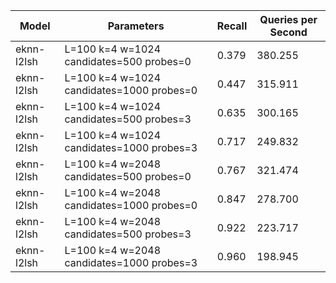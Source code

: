 |Model|Parameters|Recall|Queries per Second|
|---|---|---|---|
|eknn-l2lsh|L=100 k=4 w=1024 candidates=500 probes=0|0.379|380.255|
|eknn-l2lsh|L=100 k=4 w=1024 candidates=1000 probes=0|0.447|315.911|
|eknn-l2lsh|L=100 k=4 w=1024 candidates=500 probes=3|0.635|300.165|
|eknn-l2lsh|L=100 k=4 w=1024 candidates=1000 probes=3|0.717|249.832|
|eknn-l2lsh|L=100 k=4 w=2048 candidates=500 probes=0|0.767|321.474|
|eknn-l2lsh|L=100 k=4 w=2048 candidates=1000 probes=0|0.847|278.700|
|eknn-l2lsh|L=100 k=4 w=2048 candidates=500 probes=3|0.922|223.717|
|eknn-l2lsh|L=100 k=4 w=2048 candidates=1000 probes=3|0.960|198.945|
